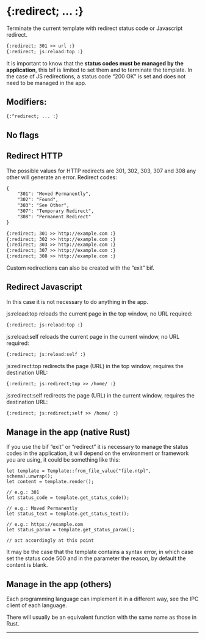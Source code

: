 {:redirect; ... :}
==================

Terminate the current template with redirect status code or Javascript redirect.

```html
{:redirect; 301 >> url :}
{:redirect; js:reload:top :}
```

It is important to know that the **status codes must be managed by the application**, this bif is limited to set them and to terminate the template. In the case of JS redirections, a status code “200 OK” is set and does not need to be managed in the app.

Modifiers:
----------

```html
{:^redirect; ... :}
```

No flags
------

Redirect HTTP
-------------

The possible values for HTTP redirects are 301, 302, 303, 307 and 308 any other will generate an error. Redirect codes:

```html
{
    "301": "Moved Permanently",
    "302": "Found",
    "303": "See Other",
    "307": "Temporary Redirect",
    "308": "Permanent Redirect"
}

{:redirect; 301 >> http://example.com :}
{:redirect; 302 >> http://example.com :}
{:redirect; 303 >> http://example.com :}
{:redirect; 307 >> http://example.com :}
{:redirect; 308 >> http://example.com :}
```

Custom redirections can also be created with the “exit” bif.

Redirect Javascript
-------------------

In this case it is not necessary to do anything in the app.

js:reload:top reloads the current page in the top window, no URL required:

```html
{:redirect; js:reload:top :}
```

js:reload:self reloads the current page in the current window, no URL required:

```html
{:redirect; js:reload:self :}
```

js:redirect:top redirects the page (URL) in the top window, requires the destination URL:

```html
{:redirect; js:redirect;top >> /home/ :}
```

js:redirect:self redirects the page (URL) in the current window, requires the destination URL:

```html
{:redirect; js:redirect;self >> /home/ :}
```

Manage in the app (native Rust)
-------------------------------

If you use the bif “exit” or “redirect” it is necessary to manage the status codes in the application, it will depend on the environment or framework you are using, it could be something like this:

```textplain
let template = Template::from_file_value("file.ntpl", schema).unwrap();
let content = template.render();

// e.g.: 301
let status_code = template.get_status_code();

// e.g.: Moved Permanently
let status_text = template.get_status_text();

// e.g.: https://example.com
let status_param = template.get_status_param();

// act accordingly at this point
```

It may be the case that the template contains a syntax error, in which case set the status code 500 and in the parameter the reason, by default the content is blank.

Manage in the app (others)
--------------------------

Each programming language can implement it in a different way, see the IPC client of each language.

There will usually be an equivalent function with the same name as those in Rust.

---